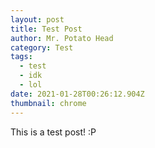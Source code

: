 ```yaml
---
layout: post
title: Test Post
author: Mr. Potato Head
category: Test
tags:
  - test
  - idk
  - lol
date: 2021-01-28T00:26:12.904Z
thumbnail: chrome
---
```

This is a test post! :P